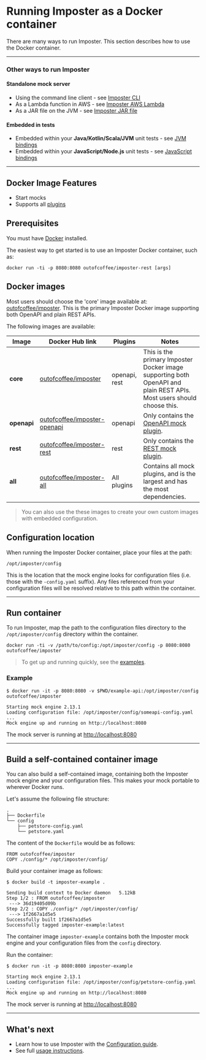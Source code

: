 # Running Imposter as a Docker container

There are many ways to run Imposter. This section describes how to use the Docker container.

---
### Other ways to run Imposter

#### Standalone mock server

- Using the command line client - see [Imposter CLI](./run_imposter_cli.md)
- As a Lambda function in AWS - see [Imposter AWS Lambda](./run_imposter_aws_lambda.md)
- As a JAR file on the JVM - see [Imposter JAR file](./run_imposter_jar.md)

#### Embedded in tests

- Embedded within your **Java/Kotlin/Scala/JVM** unit tests - see [JVM bindings](./embed_jvm.md) 
- Embedded within your **JavaScript/Node.js** unit tests - see [JavaScript bindings](https://github.com/gatehill/imposter-js)

---

## Docker Image Features

- Start mocks
- Supports all [plugins](./plugins.md)

## Prerequisites

You must have [Docker](https://docs.docker.com/get-docker/) installed.

The easiest way to get started is to use an Imposter Docker container, such as:

    docker run -ti -p 8080:8080 outofcoffee/imposter-rest [args]

## Docker images

Most users should choose the 'core' image available at: [outofcoffee/imposter](https://hub.docker.com/r/outofcoffee/imposter). This is the primary Imposter Docker image supporting both OpenAPI and plain REST APIs.

The following images are available:

| Image       | Docker Hub link                                                                       | Plugins       | Notes                                                                                                                 |
|-------------|---------------------------------------------------------------------------------------|---------------|-----------------------------------------------------------------------------------------------------------------------|
| **core**    | [outofcoffee/imposter](https://hub.docker.com/r/outofcoffee/imposter)                 | openapi, rest | This is the primary Imposter Docker image supporting both OpenAPI and plain REST APIs. Most users should choose this. |
| **openapi** | [outofcoffee/imposter-openapi](https://hub.docker.com/r/outofcoffee/imposter-openapi) | openapi       | Only contains the [OpenAPI mock plugin](./openapi_plugin.md).                                                         |
| **rest**    | [outofcoffee/imposter-rest](https://hub.docker.com/r/outofcoffee/imposter-rest)       | rest          | Only contains the [REST mock plugin](./rest_plugin.md).                                                               |
| **all**     | [outofcoffee/imposter-all](https://hub.docker.com/r/outofcoffee/imposter-all)         | All plugins   | Contains all mock plugins, and is the largest and has the most dependencies.                                          |

> You can also use the these images to create your own custom images with embedded configuration.

## Configuration location

When running the Imposter Docker container, place your files at the path:

    /opt/imposter/config

This is the location that the mock engine looks for configuration files (i.e. those with the `-config.yaml` suffix). Any files referenced from your configuration files will be resolved relative to this path within the container.

---

## Run container

To run Imposter, map the path to the configuration files directory to the `/opt/imposter/config` directory within the container.

    docker run -ti -v /path/to/config:/opt/imposter/config -p 8080:8080 outofcoffee/imposter

> To get up and running quickly, see the [examples](https://github.com/outofcoffee/imposter/tree/main/examples).

### Example

```shell
$ docker run -it -p 8080:8080 -v $PWD/example-api:/opt/imposter/config outofcoffee/imposter

Starting mock engine 2.13.1
Loading configuration file: /opt/imposter/config/someapi-config.yaml
...
Mock engine up and running on http://localhost:8080
```

The mock server is running at [http://localhost:8080](http://localhost:8080)

---

## Build a self-contained container image

You can also build a self-contained image, containing both the Imposter mock engine and your configuration files. This makes your mock portable to wherever Docker runs.

Let's assume the following file structure:

```
.
├── Dockerfile
└── config
    ├── petstore-config.yaml
    └── petstore.yaml
```

The content of the `Dockerfile` would be as follows:

```
FROM outofcoffee/imposter
COPY ./config/* /opt/imposter/config/
```

Build your container image as follows:

```shell
$ docker build -t imposter-example .

Sending build context to Docker daemon   5.12kB
Step 1/2 : FROM outofcoffee/imposter
 ---> 36d19405d09b
Step 2/2 : COPY ./config/* /opt/imposter/config/
 ---> 1f2667a1d5e5
Successfully built 1f2667a1d5e5
Successfully tagged imposter-example:latest
```

The container image `imposter-example` contains both the Imposter mock engine and your configuration files from the `config` directory.

Run the container:

```shell
$ docker run -it -p 8080:8080 imposter-example

Starting mock engine 2.13.1
Loading configuration file: /opt/imposter/config/petstore-config.yaml
...
Mock engine up and running on http://localhost:8080
```

The mock server is running at [http://localhost:8080](http://localhost:8080)

---

## What's next

- Learn how to use Imposter with the [Configuration guide](configuration.md).
- See full [usage instructions](./usage.md).

